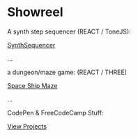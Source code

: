 <h1>Showreel</h1>
 
 
A synth step sequencer (REACT / ToneJS):

 [SynthSequencer](https://d-subat.github.io/synthsequencer/) 

...
 
a dungeon/maze game: (REACT / THREE)

 [Space Ship Maze](https://d-subat.github.io/spaceshipmaze/) 

...

CodePen & FreeCodeCamp Stuff:

 [View Projects](https://d-subat.github.io/codepenFCCProjects/)

